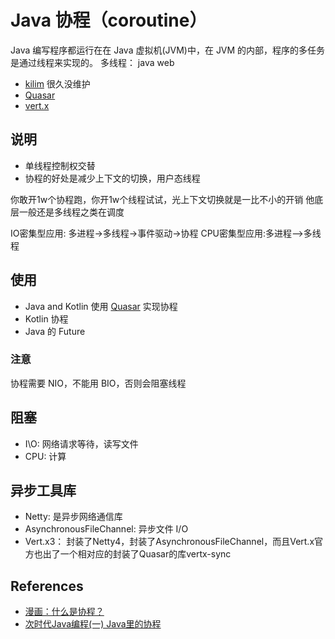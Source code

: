 # Java 协程（coroutine）

 Java 编写程序都运行在在 Java 虚拟机(JVM)中，在 JVM 的内部，程序的多任务是通过线程来实现的。
 多线程： java web

* [kilim](https://github.com/kilim/kilim) 很久没维护
* [Quasar](https://github.com/puniverse/quasar)
* [vert.x](https://github.com/eclipse-vertx/vert.x/)

## 说明

* 单线程控制权交替
* 协程的好处是减少上下文的切换，用户态线程

你敢开1w个协程跑，你开1w个线程试试，光上下文切换就是一比不小的开销
他底层一般还是多线程之类在调度

IO密集型应用: 多进程->多线程->事件驱动->协程
CPU密集型应用:多进程-->多线程

## 使用

* Java and Kotlin 使用 [Quasar](https://github.com/puniverse/quasar) 实现协程
* Kotlin 协程
* Java 的 Future

### 注意

协程需要 NIO，不能用 BIO，否则会阻塞线程

## 阻塞

* I\O: 网络请求等待，读写文件
* CPU: 计算

## 异步工具库

* Netty: 是异步网络通信库
* AsynchronousFileChannel: 异步文件 I/O
* Vert.x3： 封装了Netty4，封装了AsynchronousFileChannel，而且Vert.x官方也出了一个相对应的封装了Quasar的库vertx-sync

## References

* [漫画：什么是协程？](https://www.itcodemonkey.com/article/4620.html)
* [次时代Java编程(一) Java里的协程](https://segmentfault.com/a/1190000005342905)
